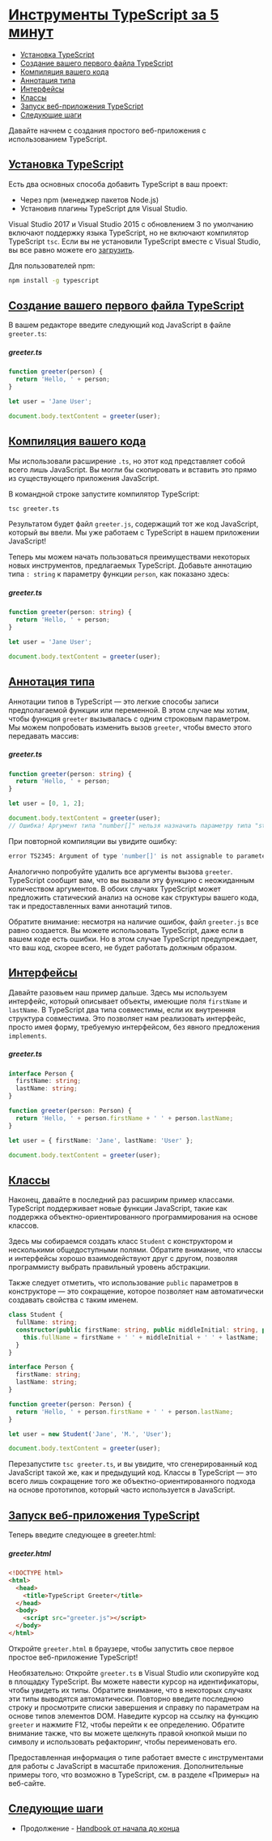 # [Инструменты TypeScript за 5 минут](../index.md)

- [Установка TypeScript](#установка-typescript)
- [Создание вашего первого файла TypeScript](#создание-вашего-первого-файла-typescript)
- [Компиляция вашего кода](#компиляция-вашего-кода)
- [Аннотация типа](#аннотация-типа)
- [Интерфейсы](#интерфейсы)
- [Классы](#классы)
- [Запуск веб-приложения TypeScript](#запуск-веб-приложения-typescript)
- [Следующие шаги](#следующие-шаги)

Давайте начнем с создания простого веб-приложения с использованием TypeScript.

## [Установка TypeScript](#инструменты-typescript-за-5-минут)

Есть два основных способа добавить TypeScript в ваш проект:

- Через npm (менеджер пакетов Node.js)
- Установив плагины TypeScript для Visual Studio.

Visual Studio 2017 и Visual Studio 2015 с обновлением 3 по умолчанию включают поддержку языка TypeScript, но не включают компилятор TypeScript `tsc`. Если вы не установили TypeScript вместе с Visual Studio, вы все равно можете его [загрузить](https://www.typescriptlang.org/download).

Для пользователей npm:

```bash
npm install -g typescript
```

## [Создание вашего первого файла TypeScript](#инструменты-typescript-за-5-минут)

В вашем редакторе введите следующий код JavaScript в файле `greeter.ts`:

##### greeter.ts

```ts
function greeter(person) {
  return 'Hello, ' + person;
}

let user = 'Jane User';

document.body.textContent = greeter(user);
```

## [Компиляция вашего кода](#инструменты-typescript-за-5-минут)

Мы использовали расширение `.ts`, но этот код представляет собой всего лишь JavaScript. Вы могли бы скопировать и вставить это прямо из существующего приложения JavaScript.

В командной строке запустите компилятор TypeScript:

```bash
tsc greeter.ts
```

Результатом будет файл `greeter.js`, содержащий тот же код JavaScript, который вы ввели. Мы уже работаем с TypeScript в нашем приложении JavaScript!

Теперь мы можем начать пользоваться преимуществами некоторых новых инструментов, предлагаемых TypeScript. Добавьте аннотацию типа `: string` к параметру функции `person`, как показано здесь:

##### greeter.ts

```ts
function greeter(person: string) {
  return 'Hello, ' + person;
}

let user = 'Jane User';

document.body.textContent = greeter(user);
```

## [Аннотация типа](#инструменты-typescript-за-5-минут)

Аннотации типов в TypeScript — это легкие способы записи предполагаемой функции или переменной. В этом случае мы хотим, чтобы функция `greeter` вызывалась с одним строковым параметром. Мы можем попробовать изменить вызов `greeter`, чтобы вместо этого передавать массив:

##### greeter.ts

```ts
function greeter(person: string) {
  return 'Hello, ' + person;
}

let user = [0, 1, 2];

document.body.textContent = greeter(user);
// Ошибка! Аргумент типа "number[]" нельзя назначить параметру типа "string"
```

При повторной компиляции вы увидите ошибку:

```bash
error TS2345: Argument of type 'number[]' is not assignable to parameter of type 'string'.
```

Аналогично попробуйте удалить все аргументы вызова `greeter`. TypeScript сообщит вам, что вы вызвали эту функцию с неожиданным количеством аргументов. В обоих случаях TypeScript может предложить статический анализ на основе как структуры вашего кода, так и предоставленных вами аннотаций типов.

Обратите внимание: несмотря на наличие ошибок, файл `greeter.js` все равно создается. Вы можете использовать TypeScript, даже если в вашем коде есть ошибки. Но в этом случае TypeScript предупреждает, что ваш код, скорее всего, не будет работать должным образом.

## [Интерфейсы](#инструменты-typescript-за-5-минут)

Давайте разовьем наш пример дальше. Здесь мы используем интерфейс, который описывает объекты, имеющие поля `firstName` и `lastName`. В TypeScript два типа совместимы, если их внутренняя структура совместима. Это позволяет нам реализовать интерфейс, просто имея форму, требуемую интерфейсом, без явного предложения `implements`.

##### greeter.ts

```ts
interface Person {
  firstName: string;
  lastName: string;
}

function greeter(person: Person) {
  return 'Hello, ' + person.firstName + ' ' + person.lastName;
}

let user = { firstName: 'Jane', lastName: 'User' };

document.body.textContent = greeter(user);
```

## [Классы](#инструменты-typescript-за-5-минут)

Наконец, давайте в последний раз расширим пример классами. TypeScript поддерживает новые функции JavaScript, такие как поддержка объектно-ориентированного программирования на основе классов.

Здесь мы собираемся создать класс `Student` с конструктором и несколькими общедоступными полями. Обратите внимание, что классы и интерфейсы хорошо взаимодействуют друг с другом, позволяя программисту выбрать правильный уровень абстракции.

Также следует отметить, что использование `public` параметров в конструкторе — это сокращение, которое позволяет нам автоматически создавать свойства с таким именем.

```ts
class Student {
  fullName: string;
  constructor(public firstName: string, public middleInitial: string, public lastName: string) {
    this.fullName = firstName + ' ' + middleInitial + ' ' + lastName;
  }
}

interface Person {
  firstName: string;
  lastName: string;
}

function greeter(person: Person) {
  return 'Hello, ' + person.firstName + ' ' + person.lastName;
}

let user = new Student('Jane', 'M.', 'User');

document.body.textContent = greeter(user);
```

Перезапустите `tsc greeter.ts`, и вы увидите, что сгенерированный код JavaScript такой же, как и предыдущий код. Классы в TypeScript — это всего лишь сокращение того же объектно-ориентированного подхода на основе прототипов, который часто используется в JavaScript.

## [Запуск веб-приложения TypeScript](#инструменты-typescript-за-5-минут)

Теперь введите следующее в greeter.html:

##### greeter.html

```html
<!DOCTYPE html>
<html>
  <head>
    <title>TypeScript Greeter</title>
  </head>
  <body>
    <script src="greeter.js"></script>
  </body>
</html>
```

Откройте `greeter.html` в браузере, чтобы запустить свое первое простое веб-приложение TypeScript!

Необязательно: Откройте `greeter.ts` в Visual Studio или скопируйте код в площадку TypeScript. Вы можете навести курсор на идентификаторы, чтобы увидеть их типы. Обратите внимание, что в некоторых случаях эти типы выводятся автоматически. Повторно введите последнюю строку и просмотрите списки завершения и справку по параметрам на основе типов элементов DOM. Наведите курсор на ссылку на функцию `greeter` и нажмите F12, чтобы перейти к ее определению. Обратите внимание также, что вы можете щелкнуть правой кнопкой мыши по символу и использовать рефакторинг, чтобы переименовать его.

Предоставленная информация о типе работает вместе с инструментами для работы с JavaScript в масштабе приложения. Дополнительные примеры того, что возможно в TypeScript, см. в разделе «Примеры» на веб-сайте.

## [Следующие шаги](#инструменты-typescript-за-5-минут)

- Продолжение - [Handbook от начала до конца](<../Handbook/1. The TypeScript Handbook.md>)
